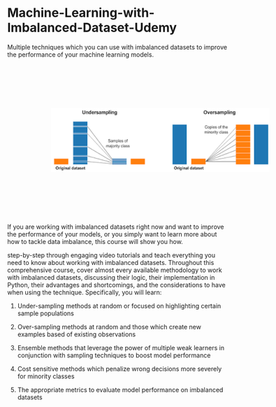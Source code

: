 # Machine-Learning-with-Imbalanced-Dataset-Udemy
Multiple techniques which you can use with imbalanced datasets to improve the performance of your machine learning models.

<a style="width: 200px" href="https://www.udemy.com/share/103L7G3@9PQbOG4ss9fAzTpCO9tzlUQBRF7GOwkvQnS8VCrJihC4jwf_caw-2IdXHKhJ4g2bog==/"><img alt="Introduction to Machine Learning with Python Cover" src="./cover.png" style="width: 500px; height: auto; padding: 100px;"></a>


If you are working with imbalanced datasets right now and want to improve the performance of your models, or you simply want to learn more about how to tackle data imbalance, this course will show you how.

step-by-step through engaging video tutorials and teach everything you need to know about working with imbalanced datasets. Throughout this comprehensive course, cover almost every available methodology to work with imbalanced datasets, discussing their logic, their implementation in Python, their advantages and shortcomings, and the considerations to have when using the technique. Specifically, you will learn:

1. Under-sampling methods at random or focused on highlighting certain sample populations

2. Over-sampling methods at random and those which create new examples based of existing observations

3. Ensemble methods that leverage the power of multiple weak learners in conjunction with sampling techniques to boost model performance

4. Cost sensitive methods which penalize wrong decisions more severely for minority classes

5. The appropriate metrics to evaluate model performance on imbalanced datasets

<a style="width: 200px"  alt="Precision and Recall" src="./PrecisionandRecall1.png" style="width: 500px; height: auto; padding: 100px;"></a>

<a style="width: 200px"  alt="Precision and Recall" src="./PrecisionandRecall2.png" style="width: 500px; height: auto; padding: 100px;"></a>
